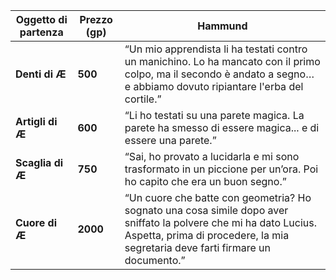 
| Oggetto di partenza | Prezzo (gp) | Hammund                                                                                                                                                                                             |
| ------------------- | ----------- | --------------------------------------------------------------------------------------------------------------------------------------------------------------------------------------------------- |
| **Denti di Æ**      | **500**     | “Un mio apprendista li ha testati contro un manichino. Lo ha mancato con il primo colpo, ma il secondo è andato a segno… e abbiamo dovuto ripiantare l'erba del cortile.”                           |
| **Artigli di Æ**    | **600**     | “Li ho testati su una parete magica. La parete ha smesso di essere magica... e di essere una parete.”                                                                                               |
| **Scaglia di Æ**    | **750**     | “Sai, ho provato a lucidarla e mi sono trasformato in un piccione per un’ora. Poi ho capito che era un buon segno.”                                                                                 |
| **Cuore di Æ**      | **2000**    | “Un cuore che batte con geometria? Ho sognato una cosa simile dopo aver sniffato la polvere che mi ha dato Lucius. Aspetta, prima di procedere, la mia segretaria deve farti firmare un documento.” |
